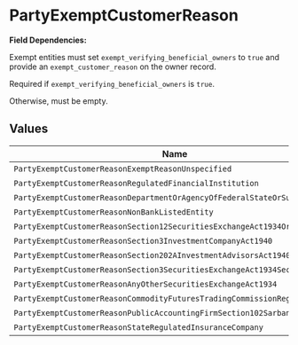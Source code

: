 # PartyExemptCustomerReason

**Field Dependencies:**

Exempt entities must set `exempt_verifying_beneficial_owners` to `true` and provide an `exempt_customer_reason` on the owner record.

Required if `exempt_verifying_beneficial_owners` is `true`.

Otherwise, must be empty.


## Values

| Name                                                                      | Value                                                                     |
| ------------------------------------------------------------------------- | ------------------------------------------------------------------------- |
| `PartyExemptCustomerReasonExemptReasonUnspecified`                        | EXEMPT_REASON_UNSPECIFIED                                                 |
| `PartyExemptCustomerReasonRegulatedFinancialInstitution`                  | REGULATED_FINANCIAL_INSTITUTION                                           |
| `PartyExemptCustomerReasonDepartmentOrAgencyOfFederalStateOrSubdivision`  | DEPARTMENT_OR_AGENCY_OF_FEDERAL_STATE_OR_SUBDIVISION                      |
| `PartyExemptCustomerReasonNonBankListedEntity`                            | NON_BANK_LISTED_ENTITY                                                    |
| `PartyExemptCustomerReasonSection12SecuritiesExchangeAct1934Or15D`        | SECTION_12_SECURITIES_EXCHANGE_ACT_1934_OR_15D                            |
| `PartyExemptCustomerReasonSection3InvestmentCompanyAct1940`               | SECTION_3_INVESTMENT_COMPANY_ACT_1940                                     |
| `PartyExemptCustomerReasonSection202AInvestmentAdvisorsAct1940`           | SECTION_202A_INVESTMENT_ADVISORS_ACT_1940                                 |
| `PartyExemptCustomerReasonSection3SecuritiesExchangeAct1934Section6Or17A` | SECTION_3_SECURITIES_EXCHANGE_ACT_1934_SECTION_6_OR_17A                   |
| `PartyExemptCustomerReasonAnyOtherSecuritiesExchangeAct1934`              | ANY_OTHER_SECURITIES_EXCHANGE_ACT_1934                                    |
| `PartyExemptCustomerReasonCommodityFuturesTradingCommissionRegistered`    | COMMODITY_FUTURES_TRADING_COMMISSION_REGISTERED                           |
| `PartyExemptCustomerReasonPublicAccountingFirmSection102SarbanesOxley`    | PUBLIC_ACCOUNTING_FIRM_SECTION_102_SARBANES_OXLEY                         |
| `PartyExemptCustomerReasonStateRegulatedInsuranceCompany`                 | STATE_REGULATED_INSURANCE_COMPANY                                         |